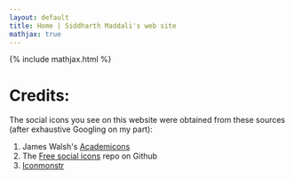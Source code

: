 ```yaml
---
layout: default
title: Home | Siddharth Maddali's web site
mathjax: true
---
```

{% include mathjax.html %}

# Credits: 

The social icons you see on this website were obtained from these sources (after exhaustive Googling on my part):
1. James Walsh's [Academicons](https://jpswalsh.github.io/academicons/)
1. The [Free social icons](https://github.com/neilorangepeel/Free-Social-Icons) repo on Github
1. [Iconmonstr](https://iconmonstr.com/)
